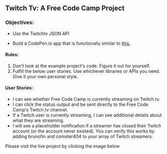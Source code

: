## Twitch Tv: A Free Code Camp Project

### Objectives:

* Use the Twitchtv JSON API

* Build a CodePen.io app that is functionally similar to <a href="https://codepen.io/FreeCodeCamp/full/Myvqmo/"> this. <a/>

#### Rules:

  <ol>
  <li>Don't look at the example project's code. Figure it out for yourself.</li>

  <li>Fulfill the below user stories. Use whichever libraries or APIs you need. Give it your own personal style.</li>
  </ol>

#### User Stories:

  <ul>
  <li> I can see whether Free Code Camp is currently streaming on Twitch.tv.</li>

  <li> I can click the status output and be sent directly to the Free Code Camp's Twitch.tv channel.</li>

  <li> If a Twitch user is currently streaming, I can see additional details about what they are streaming. </li>

  <li> I will see a placeholder notification if a streamer has closed their Twitch account (or the account never existed). You can verify this works by adding brunofin and comster404 to your array of Twitch streamers.</li>
  </ul>

<p>Please visit the live project by clicking the image below</p>
<a href="www.recklessmoxie.com/twitchTv"<img src="assets/screenshot.png"></a>
